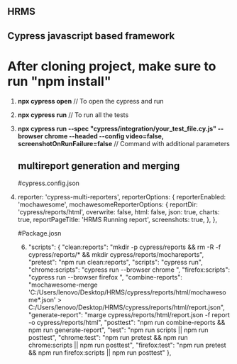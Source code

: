 ## HRMS
## Cypress javascript based framework

# After cloning project, make sure to run "npm install"

1. **npx cypress open**   // To open the cypress and run
2. **npx cypress run**    // To run all the tests
3. **npx cypress run --spec "cypress/integration/your_test_file.cy.js" --browser chrome --headed --config video=false, screenshotOnRunFailure=false**  // Command with additional parameters

   ## multireport generation and merging
   #cypress.config.json
5.  reporter: 'cypress-multi-reporters',
     reporterOptions: {
        reporterEnabled: 'mochawesome',
         mochawesomeReporterOptions: {
             reportDir: 'cypress/reports/html',
             overwrite: false,
             html: false,
             json: true,
             charts: true,
             reportPageTitle: 'HRMS Running report',
             screenshots: true,
         },
     },

      #Package.josn

    
    6. "scripts": {
    "clean:reports": "mkdir -p cypress/reports && rm -R -f cypress/reports/* && mkdir cypress/reports/mochareports",
    "pretest": "npm run clean:reports",
    "scripts": "cypress run",
    "chrome:scripts": "cypress run --browser chrome ",
    "firefox:scripts": "cypress run --browser firefox ",
    "combine-reports": "mochawesome-merge 'C:/Users/lenovo/Desktop/HRMS/cypress/reports/html/mochawesome*.json' > 
     C:/Users/lenovo/Desktop/HRMS/cypress/reports/html/report.json",
    "generate-report": "marge cypress/reports/html/report.json -f report -o cypress/reports/html",
    "posttest": "npm run combine-reports && npm run generate-report",
    "test": "npm run scripts || npm run posttest",
    "chrome:test": "npm run pretest && npm run chrome:scripts || npm run posttest",
    "firefox:test": "npm run pretest && npm run firefox:scripts || npm run posttest"
  },
